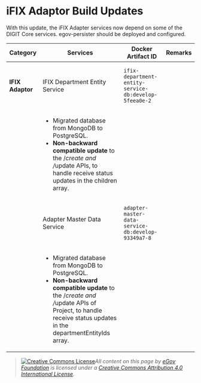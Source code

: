 # iFIX Adaptor Build Updates

With this update, the iFIX Adapter services now depend on some of the DIGIT Core services. egov-persister should be deployed and configured.&#x20;

| Category          | Services                       | Docker Artifact ID                                                                                    | **Remarks**                                                                                                                                                                                                                                        |
| ----------------- | ------------------------------ | ----------------------------------------------------------------------------------------------------- | -------------------------------------------------------------------------------------------------------------------------------------------------------------------------------------------------------------------------------------------------- |
| **IFIX Adaptor**  | IFIX Department Entity Service | <pre data-overflow="wrap"><code>ifix-department-entity-service-db:develop-5feea0e-2
</code></pre>     | <ul><li>Migrated database from MongoDB to PostgreSQL.</li><li><strong>Non-backward compatible update</strong> to the /_create and <em>/_</em>update APIs, to handle receive status updates in the children array.</li></ul>                        |
|                   | Adapter Master Data Service    | <pre data-overflow="wrap"><code>adapter-master-data-service-db:develop-93349a7-8
</code></pre><p></p> | <ul><li>Migrated database from MongoDB to PostgreSQL.</li><li><strong>Non-backward compatible update</strong> to the /_create and <em>/_</em>update APIs of Project, to handle receive status updates in the departmentEntityIds array. </li></ul> |



> [![Creative Commons License](https://i.creativecommons.org/l/by/4.0/80x15.png)_​_](http://creativecommons.org/licenses/by/4.0/)_All content on this page by_ [_eGov Foundation_](https://egov.org.in/) _is licensed under a_ [_Creative Commons Attribution 4.0 International License_](http://creativecommons.org/licenses/by/4.0/)_._

